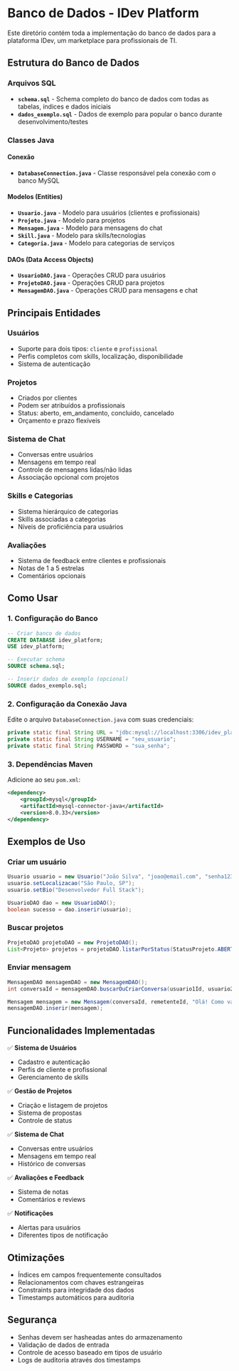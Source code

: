# Banco de Dados - IDev Platform

Este diretório contém toda a implementação do banco de dados para a plataforma IDev, um marketplace para profissionais de TI.

## Estrutura do Banco de Dados

### Arquivos SQL
- **`schema.sql`** - Schema completo do banco de dados com todas as tabelas, índices e dados iniciais
- **`dados_exemplo.sql`** - Dados de exemplo para popular o banco durante desenvolvimento/testes

### Classes Java

#### Conexão
- **`DatabaseConnection.java`** - Classe responsável pela conexão com o banco MySQL

#### Modelos (Entities)
- **`Usuario.java`** - Modelo para usuários (clientes e profissionais)
- **`Projeto.java`** - Modelo para projetos
- **`Mensagem.java`** - Modelo para mensagens do chat
- **`Skill.java`** - Modelo para skills/tecnologias
- **`Categoria.java`** - Modelo para categorias de serviços

#### DAOs (Data Access Objects)
- **`UsuarioDAO.java`** - Operações CRUD para usuários
- **`ProjetoDAO.java`** - Operações CRUD para projetos
- **`MensagemDAO.java`** - Operações CRUD para mensagens e chat

## Principais Entidades

### Usuários
- Suporte para dois tipos: `cliente` e `profissional`
- Perfis completos com skills, localização, disponibilidade
- Sistema de autenticação

### Projetos
- Criados por clientes
- Podem ser atribuídos a profissionais
- Status: aberto, em_andamento, concluido, cancelado
- Orçamento e prazo flexíveis

### Sistema de Chat
- Conversas entre usuários
- Mensagens em tempo real
- Controle de mensagens lidas/não lidas
- Associação opcional com projetos

### Skills e Categorias
- Sistema hierárquico de categorias
- Skills associadas a categorias
- Níveis de proficiência para usuários

### Avaliações
- Sistema de feedback entre clientes e profissionais
- Notas de 1 a 5 estrelas
- Comentários opcionais

## Como Usar

### 1. Configuração do Banco
```sql
-- Criar banco de dados
CREATE DATABASE idev_platform;
USE idev_platform;

-- Executar schema
SOURCE schema.sql;

-- Inserir dados de exemplo (opcional)
SOURCE dados_exemplo.sql;
```

### 2. Configuração da Conexão Java
Edite o arquivo `DatabaseConnection.java` com suas credenciais:
```java
private static final String URL = "jdbc:mysql://localhost:3306/idev_platform";
private static final String USERNAME = "seu_usuario";
private static final String PASSWORD = "sua_senha";
```

### 3. Dependências Maven
Adicione ao seu `pom.xml`:
```xml
<dependency>
    <groupId>mysql</groupId>
    <artifactId>mysql-connector-java</artifactId>
    <version>8.0.33</version>
</dependency>
```

## Exemplos de Uso

### Criar um usuário
```java
Usuario usuario = new Usuario("João Silva", "joao@email.com", "senha123", TipoUsuario.PROFISSIONAL);
usuario.setLocalizacao("São Paulo, SP");
usuario.setBio("Desenvolvedor Full Stack");

UsuarioDAO dao = new UsuarioDAO();
boolean sucesso = dao.inserir(usuario);
```

### Buscar projetos
```java
ProjetoDAO projetoDAO = new ProjetoDAO();
List<Projeto> projetos = projetoDAO.listarPorStatus(StatusProjeto.ABERTO);
```

### Enviar mensagem
```java
MensagemDAO mensagemDAO = new MensagemDAO();
int conversaId = mensagemDAO.buscarOuCriarConversa(usuario1Id, usuario2Id, null);

Mensagem mensagem = new Mensagem(conversaId, remetenteId, "Olá! Como vai?");
mensagemDAO.inserir(mensagem);
```

## Funcionalidades Implementadas

✅ **Sistema de Usuários**
- Cadastro e autenticação
- Perfis de cliente e profissional
- Gerenciamento de skills

✅ **Gestão de Projetos**
- Criação e listagem de projetos
- Sistema de propostas
- Controle de status

✅ **Sistema de Chat**
- Conversas entre usuários
- Mensagens em tempo real
- Histórico de conversas

✅ **Avaliações e Feedback**
- Sistema de notas
- Comentários e reviews

✅ **Notificações**
- Alertas para usuários
- Diferentes tipos de notificação

## Otimizações

- Índices em campos frequentemente consultados
- Relacionamentos com chaves estrangeiras
- Constraints para integridade dos dados
- Timestamps automáticos para auditoria

## Segurança

- Senhas devem ser hasheadas antes do armazenamento
- Validação de dados de entrada
- Controle de acesso baseado em tipos de usuário
- Logs de auditoria através dos timestamps